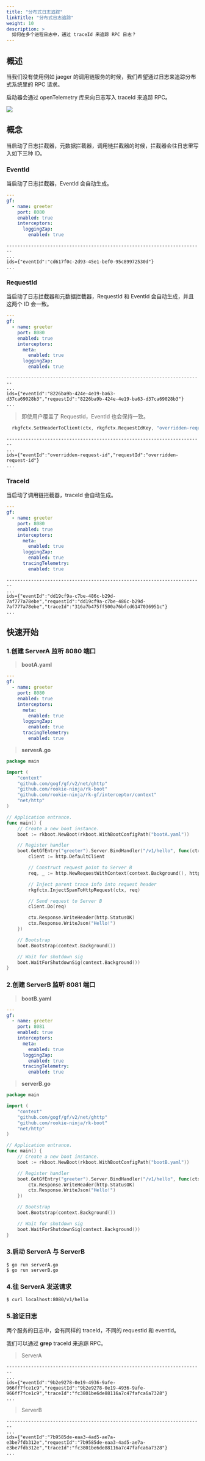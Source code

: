 ```yaml
---
title: "分布式日志追踪"
linkTitle: "分布式日志追踪"
weight: 10
description: >
  如何在多个进程日志中，通过 traceId 来追踪 RPC 日志？
---
```


## 概述
当我们没有使用例如 jaeger 的调用链服务的时候，我们希望通过日志来追踪分布式系统里的 RPC 请求。

启动器会通过 openTelemetry 库来向日志写入 traceId 来追踪 RPC。

![](/bootstrapper/user-guide/gf-golang/advanced/trace-arch.png)

## 概念
当启动了日志拦截器，元数据拦截器，调用链拦截器的时候，拦截器会往日志里写入如下三种 ID。

### EventId
当启动了日志拦截器，EventId 会自动生成。

```yaml
---
gf:
  - name: greeter
    port: 8080
    enabled: true
    interceptors:
      loggingZap:
        enabled: true
```
```shell script
------------------------------------------------------------------------
...
ids={"eventId":"cd617f0c-2d93-45e1-bef0-95c89972530d"}
...
```

### RequestId
当启动了日志拦截器和元数据拦截器，RequestId 和 EventId 会自动生成，并且这两个 ID 会一致。

```yaml
---
gf:
  - name: greeter
    port: 8080
    enabled: true
    interceptors:
      meta:
        enabled: true
      loggingZap:
        enabled: true
```
```shell script
------------------------------------------------------------------------
...
ids={"eventId":"8226ba9b-424e-4e19-ba63-d37ca69028b3","requestId":"8226ba9b-424e-4e19-ba63-d37ca69028b3"}
...
```

> 即使用户覆盖了 RequestId，EventId 也会保持一致。

```go
  rkgfctx.SetHeaderToClient(ctx, rkgfctx.RequestIdKey, "overridden-request-id")
```
```shell script
------------------------------------------------------------------------
...
ids={"eventId":"overridden-request-id","requestId":"overridden-request-id"}
...
```

### TraceId
当启动了调用链拦截器，traceId 会自动生成。
```yaml
---
gf:
  - name: greeter
    port: 8080
    enabled: true
    interceptors:
      meta:
        enabled: true
      loggingZap:
        enabled: true
      tracingTelemetry:
        enabled: true
```
```shell script
------------------------------------------------------------------------
...
ids={"eventId":"dd19cf9a-c7be-486c-b29d-7af777a78ebe","requestId":"dd19cf9a-c7be-486c-b29d-7af777a78ebe","traceId":"316a7b475ff500a76bfcd6147036951c"}
...
```

## 快速开始
### 1.创建 ServerA 监听 8080 端口
> **bootA.yaml**
```yaml
---
gf:
  - name: greeter
    port: 8080
    enabled: true
    interceptors:
      meta:
        enabled: true
      loggingZap:
        enabled: true
      tracingTelemetry:
        enabled: true
```
> **serverA.go**
```go
package main

import (
	"context"
	"github.com/gogf/gf/v2/net/ghttp"
	"github.com/rookie-ninja/rk-boot"
	"github.com/rookie-ninja/rk-gf/interceptor/context"
	"net/http"
)

// Application entrance.
func main() {
	// Create a new boot instance.
	boot := rkboot.NewBoot(rkboot.WithBootConfigPath("bootA.yaml"))

	// Register handler
	boot.GetGfEntry("greeter").Server.BindHandler("/v1/hello", func(ctx *ghttp.Request) {
		client := http.DefaultClient

		// Construct request point to Server B
		req, _ := http.NewRequestWithContext(context.Background(), http.MethodGet, "http://localhost:8081/v1/hello", nil)

		// Inject parent trace info into request header
		rkgfctx.InjectSpanToHttpRequest(ctx, req)

		// Send request to Server B
		client.Do(req)

		ctx.Response.WriteHeader(http.StatusOK)
		ctx.Response.WriteJson("Hello!")
	})

	// Bootstrap
	boot.Bootstrap(context.Background())

	// Wait for shutdown sig
	boot.WaitForShutdownSig(context.Background())
}
```

### 2.创建 ServerB 监听 8081 端口
> **bootB.yaml**
```yaml
---
gf:
  - name: greeter
    port: 8081
    enabled: true
    interceptors:
      meta:
        enabled: true
      loggingZap:
        enabled: true
      tracingTelemetry:
        enabled: true
```
> **serverB.go**
```go
package main

import (
	"context"
	"github.com/gogf/gf/v2/net/ghttp"
	"github.com/rookie-ninja/rk-boot"
	"net/http"
)

// Application entrance.
func main() {
	// Create a new boot instance.
	boot := rkboot.NewBoot(rkboot.WithBootConfigPath("bootB.yaml"))

	// Register handler
	boot.GetGfEntry("greeter").Server.BindHandler("/v1/hello", func(ctx *ghttp.Request) {
		ctx.Response.WriteHeader(http.StatusOK)
		ctx.Response.WriteJson("Hello!")
	})

	// Bootstrap
	boot.Bootstrap(context.Background())

	// Wait for shutdown sig
	boot.WaitForShutdownSig(context.Background())
}
```

### 3.启动 ServerA 与 ServerB
```shell script
$ go run serverA.go
$ go run serverB.go
```

### 4.往 ServerA 发送请求
```shell script
$ curl localhost:8080/v1/hello
```

### 5.验证日志
两个服务的日志中，会有同样的 traceId，不同的 requestId 和 eventId。

我们可以通过 **grep** traceId 来追踪 RPC。

> ServerA
```shell script
------------------------------------------------------------------------
...
ids={"eventId":"9b2e9278-0e19-4936-9afe-966ff7fce1c9","requestId":"9b2e9278-0e19-4936-9afe-966ff7fce1c9","traceId":"fc3801be6de88116a7c47fafca6a7328"}
...
```
> ServerB
```shell script
------------------------------------------------------------------------
...
ids={"eventId":"7b9585de-eaa3-4ad5-ae7a-e3be7fdb312e","requestId":"7b9585de-eaa3-4ad5-ae7a-e3be7fdb312e","traceId":"fc3801be6de88116a7c47fafca6a7328"}
...
```